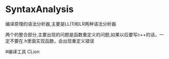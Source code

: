 # SyntaxAnalysis
编译原理的语法分析器,主要是LL(1)和LR两种语法分析器

两个的整合部分,主要出现的问题是函数重定义的问题,如果以后要写c++的话，一定不要在.h里面实现函数，会出现重定义错误

#编译工具 CLion